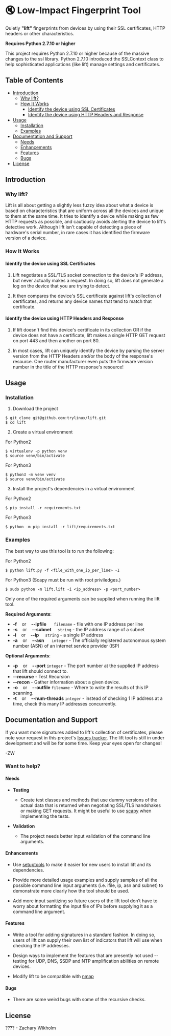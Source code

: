 # :mute: Low-Impact Fingerprint Tool 

Quietly **"lift"** fingerprints from devices by using their SSL certificates, HTTP headers or other characteristics.

**Requires Python 2.7.10 or higher**


This project requires Python 2.7.10 or higher because of the massive changes to the ssl library. Python 2.7.10 introduced the SSLContext class to help sophisticated applications (like lift) manage settings and certificates.

## Table of Contents

- [Introduction](#introduction)
  - [Why lift?](#why-lift)
  - [How It Works](#how-it-works)
    - [Identify the device using SSL Certificates](#identify-the-device-using-ssl-certificates)
    - [Identify the device using HTTP Headers and Response](#identify-the-device-using-http-headers-and-response)
- [Usage](#usage)
  - [Installation](#installation)
  - [Examples](#examples)
- [Documentation and Support](#documentation-and-support)
  - [Needs](#needs)
  - [Enhancements](#enhancements)
  - [Features](#features)
  - [Bugs](#bugs)
- [License](#license)



## Introduction

### Why lift?

Lift is all about getting a slightly less fuzzy idea about what a device is based on characteristics that are uniform across all the devices and unique to them at the same time. It tries to identify a device while making as few HTTP requests as possible, and cautiously avoids alerting the device to lift's detective work. Although lift isn't capable of detecting a piece of hardware's serial number, in rare cases it has identified the firmware version of a device.

### How It Works


#### Identify the device using SSL Certificates

1. Lift negotiates a SSL/TLS socket connection to the device's IP address, but never actually makes a request. In doing so, lift does not generate a log on the device that you are trying to detect. 


2. It then compares the device's SSL certificate against lift's collection of certificates, and returns any device names that tend to match that certificate.


#### Identify the device using HTTP Headers and Response

1. If lift doesn't find this device's certificate in its collection OR if the device does not have a certificate, lift makes a single HTTP GET request on port 443 and then another on port 80. 


2. In most cases, lift can uniquely identify the device by parsing the server version from the HTTP Headers and/or the body of the response's resource.
One router manufacturer even puts the firmware version number in the title of the HTTP response's resource!


## Usage

### Installation

1. Download the project

```
$ git clone git@github.com:trylinux/lift.git
$ cd lift
```

2. Create a virtual environment   

For Python2   

```
$ virtualenv -p python venv
$ source venv/bin/activate
```
For Python3   

```
$ python3 -m venv venv
$ source venv/bin/activate
```
3. Install the project's dependencies in a virtual environment   

For Python2   

```
$ pip install -r requirements.txt
```
For Python3   

```
$ python -m pip install -r lift/requirements.txt 
```
### Examples

The best way to use this tool is to run the following:   

For Python2   

```
$ python lift.py -f <file_with_one_ip_per_line> -I 
```
For Python3 (Scapy must be run with root priviledges.)   

```
$ sudo python -m lift.lift -i <ip_address> -p <port_number> 
```
Only one of the required arguments can be supplied when running the lift tool.

**Required Arguments**:

- **-f** &nbsp;&nbsp; or &nbsp;&nbsp; **--ipfile** &nbsp;&nbsp;&nbsp;&nbsp; `filename` - file with one IP address per line
- **-s** &nbsp;&nbsp; or &nbsp;&nbsp; **--subnet** &nbsp;&nbsp;&nbsp;&nbsp;`string` -  the IP address range of a subnet
- **-i** &nbsp;&nbsp; or &nbsp;&nbsp; **--ip** &nbsp;&nbsp;&nbsp;&nbsp;`string` - a single IP address
- **-a** &nbsp;&nbsp; or  &nbsp;&nbsp; **--asn** &nbsp;&nbsp;&nbsp;&nbsp; `integer` - The officially registered autonomous system number (ASN) of an internet service provider (ISP)

**Optional Arguments**:
- **-p** &nbsp;&nbsp; or &nbsp;&nbsp; **--port**  `integer` - The port number at the supplied IP address that lift should connect to.
- **--recurse** - Test Recursion
- **--recon**   - Gather information about a given device.
- **-o** &nbsp;&nbsp; or &nbsp;&nbsp; **--outfile**  `filename` - Where to write the results of this IP scanning.
- **-t** &nbsp;&nbsp; or &nbsp;&nbsp; **--num-threads**  `integer` - instead of checking 1 IP address at a time, check this many IP addresses concurrently.


## Documentation and Support

If you want more signatures added to lift's collection of certificates, please note your request in this project's [Issues tracker](https://github.com/trylinux/lift/issues). The lift tool is still in under development and will be for some time. Keep your eyes open for changes!

-ZW

### Want to help?


#### Needs

- **Testing** 

  - Create test classes and methods that use dummy versions of the actual data that is returned when negotiating SSL/TLS handshakes or making GET requests. It might be useful to use [scapy](http://www.secdev.org/projects/scapy/build_your_own_tools.html) when implementing the tests.

- **Validation**

  - The project needs better input validation of the command line arguments.

#### Enhancements

- Use [setuptools](https://setuptools.readthedocs.io/en/latest/) to make it easier for new users to install lift and its dependencies.

- Provide more detailed usage examples and supply samples of all the possible command line input arguments (i.e. ifile, ip, asn and subnet) to demonstrate more clearly how the tool should be used. 

- Add more input sanitizing so future users of the lift tool don’t have to worry about formatting the input file of IPs before supplying it as a command line argument.

#### Features

- Write a tool for adding signatures in a standard fashion. In doing so, users of lift can supply their own list of indicators that lift will use when checking the IP addresses.

- Design ways to implement the features that are presently not used -- testing for UDP, DNS, SSDP and NTP amplification abilities on remote devices.

- Modify lift to be compatible with [nmap](https://nmap.org/)


#### Bugs

- There are some weird bugs with some of the recursive checks.


## License

???? - Zachary Wikholm